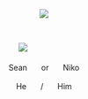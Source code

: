 ⠀⠀ ⠀  ⠀⠀⠀ ⠀⠀ ⠀ ⠀⠀⠀      <p align="center">
  ![](https://komarev.com/ghpvc/?username=NiikoBuildsBricks&color=0b2971&style=flat&labe1=viewers)
</p>  ⠀


ㅤㅤㅤㅤㅤㅤㅤㅤㅤㅤㅤㅤㅤㅤㅤㅤ![](https://files.catbox.moe/silmfp.png)


<p align="center">
SeanㅤㅤorㅤㅤNiko
</p>
<p align="center">
Heㅤㅤ/ㅤㅤHim
</p>  ⠀⠀ ⠀⠀ ⠀  ⠀⠀⠀ ⠀⠀ ⠀ ⠀⠀⠀      

